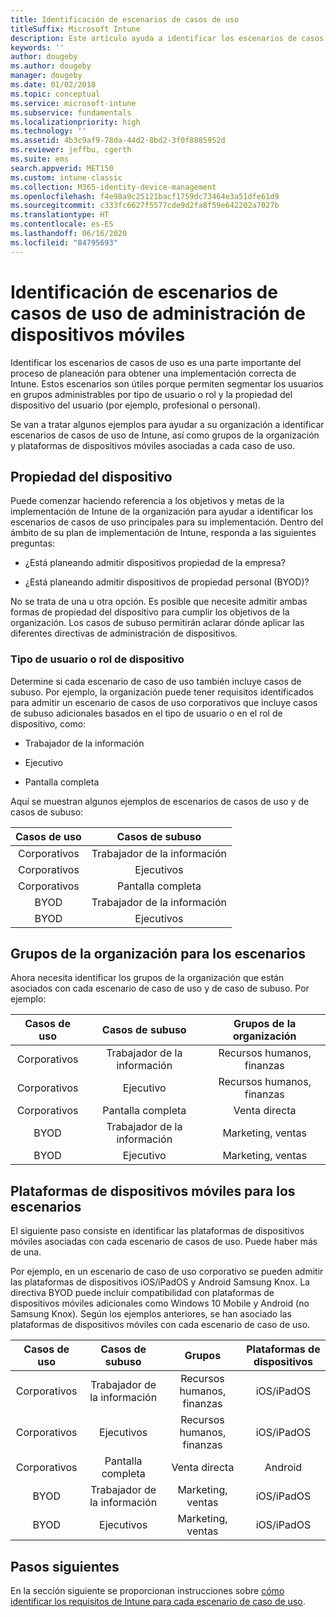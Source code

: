```yaml
---
title: Identificación de escenarios de casos de uso
titleSuffix: Microsoft Intune
description: Este artículo ayuda a identificar los escenarios de casos de subuso y de casos de uso de Intune para una implementación solo en la nube de Microsoft Intune.
keywords: ''
author: dougeby
ms.author: dougeby
manager: dougeby
ms.date: 01/02/2018
ms.topic: conceptual
ms.service: microsoft-intune
ms.subservice: fundamentals
ms.localizationpriority: high
ms.technology: ''
ms.assetid: 4b3c9af9-78da-44d2-8bd2-3f0f8885952d
ms.reviewer: jeffbu, cgerth
ms.suite: ems
search.appverid: MET150
ms.custom: intune-classic
ms.collection: M365-identity-device-management
ms.openlocfilehash: f4e98a9c25121bacf1759dc73464e3a51dfe61d9
ms.sourcegitcommit: c333fc6627f5577cde9d2fa8f59e642202a7027b
ms.translationtype: HT
ms.contentlocale: es-ES
ms.lasthandoff: 06/16/2020
ms.locfileid: "84795693"
---
```

# <a name="identify-mobile-device-management-use-case-scenarios"></a>Identificación de escenarios de casos de uso de administración de dispositivos móviles

Identificar los escenarios de casos de uso es una parte importante del proceso de planeación para obtener una implementación correcta de Intune. Estos escenarios son útiles porque permiten segmentar los usuarios en grupos administrables por tipo de usuario o rol y la propiedad del dispositivo del usuario (por ejemplo, profesional o personal).

Se van a tratar algunos ejemplos para ayudar a su organización a identificar escenarios de casos de uso de Intune, así como grupos de la organización y plataformas de dispositivos móviles asociadas a cada caso de uso.

## <a name="device-ownership"></a>Propiedad del dispositivo
Puede comenzar haciendo referencia a los objetivos y metas de la implementación de Intune de la organización para ayudar a identificar los escenarios de casos de uso principales para su implementación. Dentro del ámbito de su plan de implementación de Intune, responda a las siguientes preguntas:

- ¿Está planeando admitir dispositivos propiedad de la empresa?

- ¿Está planeando admitir dispositivos de propiedad personal (BYOD)?

No se trata de una u otra opción. Es posible que necesite admitir ambas formas de propiedad del dispositivo para cumplir los objetivos de la organización. Los casos de subuso permitirán aclarar dónde aplicar las diferentes directivas de administración de dispositivos.

### <a name="user-type-or-device-role"></a>Tipo de usuario o rol de dispositivo

Determine si cada escenario de caso de uso también incluye casos de subuso. Por ejemplo, la organización puede tener requisitos identificados para admitir un escenario de casos de uso corporativos que incluye casos de subuso adicionales basados en el tipo de usuario o en el rol de dispositivo, como:

- Trabajador de la información

- Ejecutivo

- Pantalla completa

Aquí se muestran algunos ejemplos de escenarios de casos de uso y de casos de subuso:

| **Casos de uso** | **Casos de subuso** |
|:---:|:---:|
| Corporativos | Trabajador de la información |              
| Corporativos | Ejecutivos |           
| Corporativos | Pantalla completa |
| BYOD | Trabajador de la información |           
| BYOD | Ejecutivos |


## <a name="organizational-groups-for-your-scenarios"></a>Grupos de la organización para los escenarios

Ahora necesita identificar los grupos de la organización que están asociados con cada escenario de caso de uso y de caso de subuso. Por ejemplo:

| **Casos de uso** | **Casos de subuso** | **Grupos de la organización** |
|:---:|:---:|:---:|
| Corporativos | Trabajador de la información | Recursos humanos, finanzas |               
| Corporativos | Ejecutivo | Recursos humanos, finanzas |            
| Corporativos | Pantalla completa | Venta directa |
| BYOD | Trabajador de la información | Marketing, ventas |            
| BYOD | Ejecutivo | Marketing, ventas |


## <a name="mobile-device-platforms-for-your-scenarios"></a>Plataformas de dispositivos móviles para los escenarios

El siguiente paso consiste en identificar las plataformas de dispositivos móviles asociadas con cada escenario de casos de uso. Puede haber más de una.

Por ejemplo, en un escenario de caso de uso corporativo se pueden admitir las plataformas de dispositivos iOS/iPadOS y Android Samsung Knox. La directiva BYOD puede incluir compatibilidad con plataformas de dispositivos móviles adicionales como Windows 10 Mobile y Android (no Samsung Knox). Según los ejemplos anteriores, se han asociado las plataformas de dispositivos móviles con cada escenario de caso de uso.

| **Casos de uso** | **Casos de subuso** | **Grupos** | **Plataformas de dispositivos** |   
|:---:|:---:|:---:|:---:|
| Corporativos | Trabajador de la información | Recursos humanos, finanzas | iOS/iPadOS |                                                           
| Corporativos | Ejecutivos | Recursos humanos, finanzas | iOS/iPadOS |                                                           
| Corporativos | Pantalla completa | Venta directa | Android |
| BYOD | Trabajador de la información | Marketing, ventas | iOS/iPadOS |                                                           
| BYOD | Ejecutivos | Marketing, ventas | iOS/iPadOS |

## <a name="next-steps"></a>Pasos siguientes

En la sección siguiente se proporcionan instrucciones sobre [cómo identificar los requisitos de Intune para cada escenario de caso de uso](planning-guide-requirements.md).
